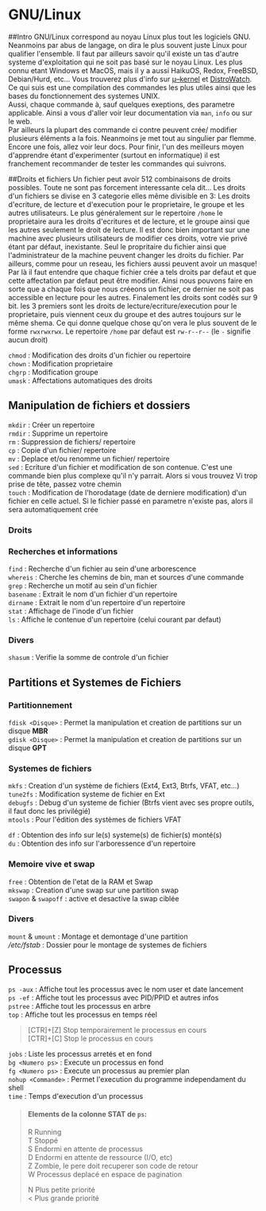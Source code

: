 # GNU/Linux
##Intro
GNU/Linux correspond au noyau Linux plus tout les logiciels GNU. Neanmoins par abus de langage, on dira le plus 
souvent juste Linux pour qualifier l'ensemble. Il faut par ailleurs savoir qu'il existe un tas d'autre systeme 
d'exploitation qui ne soit pas basé sur le noyau Linux. Les plus connu etant Windows et MacOS, mais il y a aussi HaikuOS, 
Redox, FreeBSD, Debian/Hurd, etc... Vous trouverez plus d'info sur [μ–kernel](http://www.microkernel.info/) et [DistroWatch](https://distrowatch.com/).  
Ce qui suis est une compilation des commandes les plus utiles ainsi que les bases du fonctionnement des systemes UNIX.  
Aussi, chaque commande à, sauf quelques exeptions, des parametre applicable. Ainsi a vous d'aller voir leur documentation via `man`, `info` ou sur le web.  
Par ailleurs la plupart des commande ci contre peuvent crée/ modifier plusieurs éléments a la fois. Neanmoins je met tout au singulier 
par flemme. Encore une fois, allez voir leur docs. Pour finir, l'un des meilleurs moyen d'apprendre étant d'experimenter (surtout en informatique) 
il est franchement recommander de tester les commandes qui suivrons.  

##Droits et fichiers
Un fichier peut avoir 512 combinaisons de droits possibles. Toute ne sont pas forcement interessante cela dit... Les droits d'un fichiers se divise en 3 
categorie elles même divisible en 3: Les droits d'ecriture, de lecture et d'execution pour le proprietaire, le groupe et les autres utilisateurs. Le plus 
généralement sur le repertoire `/home` le proprietaire aura les droits d'ecritures et de lecture, et le groupe ainsi que les autres seulement le droit 
de lecture. Il est donc bien important sur une machine avec plusieurs utilisateurs de modifier ces droits, votre vie privé étant par défaut, inexistante. 
Seul le propritaire du fichier ainsi que l'administrateur de la machine peuvent changer les droits du fichier. Par ailleurs, comme pour un reseau, 
les fichiers aussi peuvent avoir un masque! Par là il faut entendre que chaque fichier crée a tels droits par defaut et que cette affectation par defaut 
peut être modifier. Ainsi nous pouvons faire en sorte que a chaque fois que nous créeons un fichier, ce dernier ne soit pas accessible en lecture pour les autres. 
Finalement les droits sont codés sur 9 bit. les 3 premiers sont les droits de lecture/ecriture/execution pour le proprietaire, puis viennent ceux du groupe et des autres 
toujours sur le même shema. Ce qui donne quelque chose qu'on vera le plus souvent de le forme `rwxrwxrwx`. Le repertoire `/home` par defaut est `rw-r--r--` (le `-` signifie 
aucun droit)  


`chmod` : Modification des droits d'un fichier ou repertoire  
`chown` : Modification proprietaire  
`chgrp` : Modification groupe  
`umask` : Affectations automatiques des droits  

## Manipulation de fichiers et dossiers
`mkdir` : Créer un repertoire  
`rmdir` : Supprime un repertoire  
`rm` : Suppression de fichiers/ repertoire  
`cp` : Copie d'un fichier/ repertoire  
`mv` : Deplace et/ou renomme un fichier/ repertoire  
`sed` : Ecriture d'un fichier et modification de son contenue. C'est une commande bien plus complexe qu'il n'y parrait. 
Alors si vous trouvez Vi trop prise de tête, passez votre chemin  
`touch` : Modification de l'horodatage (date de derniere modification) d'un fichier en celle actuel. Si le fichier passé 
en parametre n'existe pas, alors il sera automatiquement crée  

### Droits

### Recherches et informations

`find` : Recherche d'un fichier au sein d'une arborescence  
`whereis` : Cherche les chemins de bin, man et sources d'une commande  
`grep` : Recherche un motif au sein d'un fichier  
`basename` : Extrait le nom d'un fichier d'un repertoire  
`dirname` : Extrait le nom d'un repertoire d'un repertoire  
`stat` : Affichage de l'inode d'un fichier  
`ls` : Affiche le contenue d'un repertoire (celui courant par defaut)  

### Divers

`shasum` : Verifie la somme de controle d'un fichier  

## Partitions et Systemes de Fichiers

### Partitionnement

`fdisk <Disque>` : Permet la manipulation et creation de partitions sur un disque **MBR**  
`gdisk <Disque>` : Permet la manipulation et creation de partitions sur un disque **GPT**  

### Systemes de fichiers

`mkfs` : Creation d'un système de fichiers (Ext4, Ext3, Btrfs, VFAT, etc...)  
`tune2fs` : Modification systeme de fichier en Ext  
`debugfs` : Debug d'un systeme de fichier (Btrfs vient avec ses propre outils, il faut donc les privilégié)  
`mtools` : Pour l'édition des systèmes de fichiers VFAT  

`df` :	Obtention des info sur le(s) systeme(s) de fichier(s) monté(s)  
`du` :	Obtention des info sur l'arboressence d'un repertoire  

### Memoire vive et swap
`free` : Obtention de l'etat de la RAM et Swap  
`mkswap` : Creation d'une swap sur une partition swap  
`swapon` & `swapoff` : active et desactive la swap ciblée  

### Divers

`mount` & `umount` : Montage et demontage d'une partition  
*/etc/fstab* : Dossier pour le montage de systemes de fichiers  

## Processus

`ps -aux` : Affiche tout les processus avec le nom user et date lancement  
`ps -ef` : Affiche tout les processus avec PID/PPID et autres infos  
`pstree` : Affiche tout les processus en arbre  
`top` : Affiche tout les processus en temps réel  

> [CTR]+[Z] Stop temporairement le processus en cours  
> [CTR]+[C] Stop le processus en cours

`jobs` : Liste les processus arretés et en fond  
`bg <Numero ps>` : Execute un processus en fond  
`fg <Numero ps>` : Execute un processus au premier plan  
`nohup <Commande>` : Permet l'execution du programme independament du shell  
`time` : Temps d'execution d'un processus  

> #### Elements de la colonne STAT de `ps`:  
> R Running  
> T Stoppé  
> S Endormi en attente de processus  
> D Endormi en attente de ressource (I/O, etc)  
> Z Zombie, le pere doit recuperer son code de retour  
> W Processus deplacé en espace de pagination  
>  
> N Plus petite priorité  
> < Plus grande priorité  
